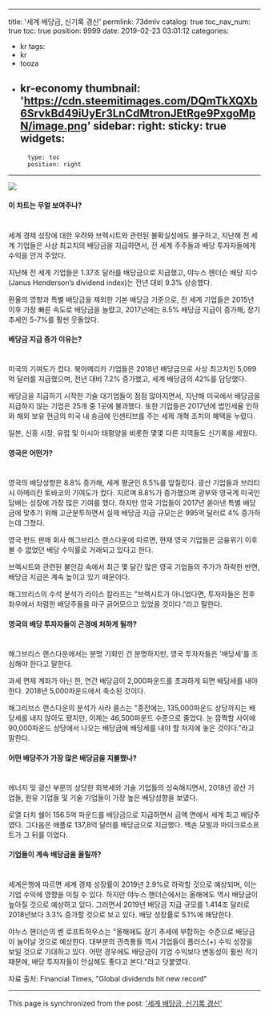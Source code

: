 
---
title: '세계 배당금, 신기록 경신'
permlink: 73dmlv
catalog: true
toc_nav_num: true
toc: true
position: 9999
date: 2019-02-23 03:01:12
categories:
- kr
tags:
- kr
- tooza
- kr-economy
thumbnail: 'https://cdn.steemitimages.com/DQmTkXQXb6SrvkBd49iUyEr3LnCdMtronJEtRge9PxgoMpN/image.png'
sidebar:
    right:
        sticky: true
widgets:
    -
        type: toc
        position: right
---


![](https://cdn.steemitimages.com/DQmTkXQXb6SrvkBd49iUyEr3LnCdMtronJEtRge9PxgoMpN/image.png)

#### 이 차트는 무얼 보여주나?
#
세계 경제 성장에 대한 우려와 브렉시트와 관련된 불확실성에도 불구하고, 지난해 전 세계 기업들은 사상 최고치의 배당금을 지급하면서, 전 세계 주주들과 배당 투자자들에게 수익을 안겨 주었다.

지난해 전 세계 기업들은 1.37조 달러를 배당금으로 지급했고, 야누스 헨더슨 배당 지수(Janus Henderson’s dividend index)는 전년 대비 9.3% 상승했다.

​환율의 영향과 특별 배당금을 제외한 기본 배당금 기준으로, 전 세계 기업들은 2015년 이후 가장 빠른 속도로 배당금을 늘렸고, 2017년에는 8.5% 배당금 지급이 증가해, 장기 추세인 5-7%를 훨씬 웃돌았다. 

#### 배당금 지급 증가 이유는?
#
미국의 기여도가 컸다. 북아메리카 기업들은 2018년 배당금으로 사상 최고치인 5,099억 달러를 지급했으며, 전년 대비 7.2% 증가했고, 세계 배당금의 42%를 담당했다.

배당금을 지급하기 시작한 기술 대기업들이 점점 많아지면서, 지난해 미국에서 배당금을 지급하지 않는 기업은 25개 중 1곳에 불과했다. 또한 기업들은 2017년에 법인세율 인하와 해외 보유 현금의 미국 내 송금에 인센티브를 주는 세제 개혁 조치의 혜택을 누렸다. 

​일본, 신흥 시장, 유럽 및 아시아 태평양을 비롯한 몇몇 다른 지역들도 신기록을 세웠다.

#### 영국은 어떤가?
#
​영국의 배당성향은 8.8% 증가해, 세계 평균인 8.5%를 앞질렀다. 광산 기업들과 브리티시 아메리칸 토바코의 기여도가 컸다. 지르며 8.8%가 증가했으며 광부와 영국계 미국인 담배는 성장에 가장 많은 기여를 했다. 하지만 영국 기업들이 2017년 쏟아낸 특별 배당금에 맞추기 위해 고군분투하면서 실제 배당금 지급 규모는은 995억 달러로 4% 증가하는데 그쳤다.

​영국 펀드 판매 회사 해그브리스 랜스다운에 따르면, 현재 영국 기업들은 금융위기 이후 볼 수 없었던 배당 수익률로 거래되고 있다고 한다. 

​브렉시트와 관련된 불안감 속에서 최근 몇 달간 많은 영국 기업들의 주가가 하락한 반면, 배당금 지급은 계속 높이고 있기 때문이다. 

​해그브리스의 수석 분석가 라이스 칼라프는 "브렉시트가 아니었다면, 투자자들은 전후좌우에서 저렴한 배당주들을 마구 긁어모으고 있었을 것이다."라고 말한다.

#### 영국의 배당 투자자들이 곤경에 처하게 될까? 
#
해그브리스 랜스다운에서는 분명 기회인 건 분명하지만, 영국 투자자들은 '배당세'를 조심해야 한다고 말한다.

과세 면제 계좌가 아닌 한, 연간 배당금이 2,000파운드를 초과하게 되면 배당세를 내야 한다. 2018년 5,000파운드에서 축소된 것이다.

해그리브스 랜스다운의 분석가 사라 콜스는 "종전에는, 135,000파운드 상당까지는 배당세를 내지 않아도 됐지만, 이제는 46,500파운드 수준으로 줄었다. 눈 깜짝할 사이에 90,000파운드 상당에서 나오는 배당금에 배당세를 내야 할 처지에 놓은 것이다."라고 말한다. 

#### 어떤 배당주가 가장 많은 배당금을 지불했나?
#
에너지 및 광산 부문의 상당한 회복세와 기술 기업들의 성숙해지면서, 2018년 광산 기업들, 원유 기업들 및 기술 기업들이 가장 높은 배당성향을 보였다.

로열 더치 쉘이 156.5억 파운드를 배당금으로 지급하면서 금액 면에서 세계 최고 배당주였다. 그다음은 애플로 137,8억 달러를 배당금으로 지급했다. 엑손 모빌과 마이크로소프트가 그 뒤를 이었다.

#### 기업들이 계속 배당금을 올릴까?
#
세계은행에 따르면 세계 경제 성장률이 2019년 2.9%로 하락할 것으로 예상되며, 이는 기업 수익에 영향을 미칠 수 있다. 하지만 야누스 핸더슨에서는 올해에도 역시 배당금이 높아질 것으로 예상하고 있다. 그러면서 2019년 배당금 지급 규모를 1.414조 달러로 2018년보다 3.3% 증가할 것으로 보고 있다. 배당 성장률로 5.1%에 해당한다. 

​야누스 핸더슨의 벤 로프트하우스는 "올해에도 장기 추세에 부합하는 수준으로 배당금이 늘어날 것으로 예상한다. 대부분의 관측통들 역시 기업들이 플러스(+) 수익 성장을 보일 것으로 기대하고 있다. 어떤 경우에도 배당금이 기업 수익보다 변동성이 훨씬 적기 때문에, 배당 투자자들이 안심해도 좋다고 본다."라고 덧붙였다. 

​자료 출처: Financial Times, "Global dividends hit new record"

- - -

This page is synchronized from the post: ['세계 배당금, 신기록 경신'](https://steemit.com/@pius.pius/73dmlv)
